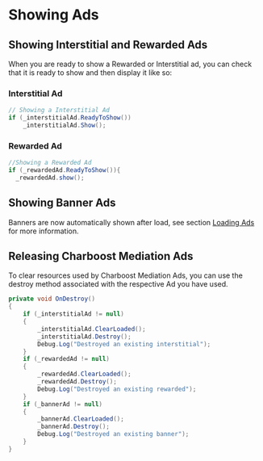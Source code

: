 # Showing Ads

## Showing Interstitial and Rewarded Ads

When you are ready to show a Rewarded or Interstitial ad, you can check that it is ready to show and then display it like so:

### Interstitial Ad

```c#
// Showing a Interstitial Ad
if (_interstitialAd.ReadyToShow())
    _interstitialAd.Show();
```

### Rewarded Ad

```c#
//Showing a Rewarded Ad
if (_rewardedAd.ReadyToShow()){
  _rewardedAd.show();
```

## Showing Banner Ads
Banners are now automatically shown after load, see section [Loading Ads](loading-ads.md) for more information.

## Releasing Charboost Mediation Ads

To clear resources used by Charboost Mediation Ads, you can use the destroy method associated with the respective Ad you have used.

```c#
private void OnDestroy()
{
    if (_interstitialAd != null)
    {
        _interstitialAd.ClearLoaded();
        _interstitialAd.Destroy();
        Debug.Log("Destroyed an existing interstitial");
    }
    if (_rewardedAd != null)
    {
        _rewardedAd.ClearLoaded();
        _rewardedAd.Destroy();
        Debug.Log("Destroyed an existing rewarded");
    }
    if (_bannerAd != null)
    {
        _bannerAd.ClearLoaded();
        _bannerAd.Destroy();
        Debug.Log("Destroyed an existing banner");
    }
}

```
